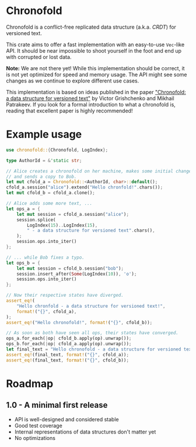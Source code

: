 # Chronofold

Chronofold is a conflict-free replicated data structure (a.k.a. *CRDT*) for
versioned text.

This crate aims to offer a fast implementation with an easy-to-use `Vec`-like
API. It should be near impossible to shoot yourself in the foot and end up with
corrupted or lost data.

**Note:** We are not there yet! While this implementation should be correct, it
is not yet optimized for speed and memory usage. The API might see some changes
as we continue to explore different use cases.

This implementation is based on ideas published in the paper ["Chronofold: a
data structure for versioned text"][paper] by Victor Grishchenko and Mikhail
Patrakeev. If you look for a formal introduction to what a chronofold is,
reading that excellent paper is highly recommended!

[paper]: https://arxiv.org/abs/2002.09511

# Example usage

```rust
use chronofold::{Chronofold, LogIndex};

type AuthorId = &'static str;

// Alice creates a chronofold on her machine, makes some initial changes
// and sends a copy to Bob.
let mut cfold_a = Chronofold::<AuthorId, char>::default();
cfold_a.session("alice").extend("Hello chronfold!".chars());
let mut cfold_b = cfold_a.clone();

// Alice adds some more text, ...
let ops_a = {
    let mut session = cfold_a.session("alice");
    session.splice(
        LogIndex(15)..LogIndex(15),
        " - a data structure for versioned text".chars(),
    );
    session.ops.into_iter()
};

// ... while Bob fixes a typo.
let ops_b = {
    let mut session = cfold_b.session("bob");
    session.insert_after(Some(LogIndex(10)), 'o');
    session.ops.into_iter()
};

// Now their respective states have diverged.
assert_eq!(
    "Hello chronfold - a data structure for versioned text!",
    format!("{}", cfold_a),
);
assert_eq!("Hello chronofold!", format!("{}", cfold_b));

// As soon as both have seen all ops, their states have converged.
ops_a.for_each(|op| cfold_b.apply(op).unwrap());
ops_b.for_each(|op| cfold_a.apply(op).unwrap());
let final_text = "Hello chronofold - a data structure for versioned text!";
assert_eq!(final_text, format!("{}", cfold_a));
assert_eq!(final_text, format!("{}", cfold_b));
```

# Roadmap

## 1.0 - A minimal first release

- API is well-designed and considered stable
- Good test coverage
- Internal representations of data structures don't matter yet
- No optimizations
